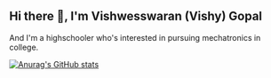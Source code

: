 ## Hi there 👋, I'm Vishwesswaran (Vishy) Gopal

And I'm a highschooler who's interested in pursuing mechatronics in college.

[![Anurag's GitHub stats](https://github-readme-stats.vercel.app/api?username=VG-Fish)](https://github.com/anuraghazra/github-readme-stats)

<!--
**VG-Fish/VG-Fish** is a ✨ _special_ ✨ repository because its `README.md` (this file) appears on your GitHub profile.

Here are some ideas to get you started:

- 🔭 I’m currently working on ...
- 🌱 I’m currently learning ...
- 👯 I’m looking to collaborate on ...
- 🤔 I’m looking for help with ...
- 💬 Ask me about ...
- 📫 How to reach me: ...
- 😄 Pronouns: ...
- ⚡ Fun fact: ...
-->
